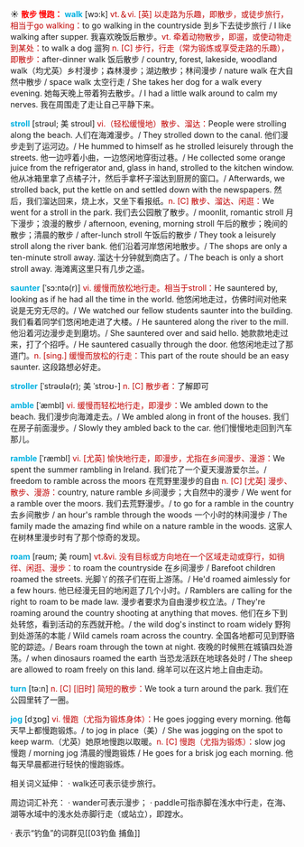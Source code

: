 ☀ <font color="red">**散步 慢跑：**</font>
<font color="sky blue">**walk**</font> [wɔ:k] 
<font color="#c00000">vt.＆vi. [英] 以走路为乐趣，即散步，或徒步旅行，相当于go walking：</font>to go walking in the countryside 到乡下去徒步旅行 / I like walking after supper. 我喜欢晚饭后散步。<font color="#c00000">vt. 牵着动物散步，即遛，或使动物走到某处：</font>to walk a dog 遛狗 <font color="#c00000">n. [C] 步行，行走（常为锻炼或享受走路的乐趣），即散步：</font>after-dinner walk 饭后散步 / country, forest, lakeside, woodland walk（均尤英）乡村漫步；森林漫步；湖边散步；林间漫步 / nature walk 在大自然中散步 / space walk 太空行走 / She takes her dog for a walk every evening. 她每天晚上带着狗去散步。/ I had a little walk around to calm my nerves. 我在周围走了走让自己平静下来。
           
<font color="sky blue">**stroll**</font> [strəʊl; 美 stroʊl]
<font color="#c00000">vi.（轻松缓慢地）散步、溜达：</font>People were strolling along the beach. 人们在海滩漫步。/ They strolled down to the canal. 他们漫步走到了运河边。/ He hummed to himself as he strolled leisurely through the streets. 他一边哼着小曲，一边悠闲地穿街过巷。/ He collected some orange juice from the refrigerator and, glass in hand, strolled to the kitchen window. 他从冰箱里拿了点橘子汁，然后手拿杯子溜达到厨房的窗口。/ Afterwards, we strolled back, put the kettle on and settled down with the newspapers. 然后，我们溜达回来，烧上水，又坐下看报纸。<font color="#c00000">n. [C] 散步、溜达、闲逛：</font>We went for a stroll in the park. 我们去公园散了散步。/ moonlit, romantic stroll 月下漫步；浪漫的散步 / afternoon, evening, morning stroll 午后的散步；晚间的散步；清晨的散步 / after-lunch stroll 午饭后的散步 / They took a leisurely stroll along the river bank. 他们沿着河岸悠闲地散步。/ The shops are only a ten-minute stroll away. 溜达十分钟就到商店了。/ The beach is only a short stroll away. 海滩离这里只有几步之遥。
                      
<font color="sky blue">**saunter**</font> [ˈsɔ:ntə(r)]
<font color="#c00000">vi. 缓慢而放松地行走。相当于stroll：</font>He sauntered by, looking as if he had all the time in the world. 他悠闲地走过，仿佛时间对他来说是无穷无尽的。/ We watched our fellow students saunter into the building. 我们看着同学们悠闲地走进了大楼。/ He sauntered along the river to the mill. 他沿着河边漫步走到磨坊。/ She sauntered over and said hello. 她款款地走过来，打了个招呼。/ He sauntered casually through the door. 他悠闲地走过了那道门。<font color="#c00000">n. [sing.] 缓慢而放松的行走：</font>This part of the route should be an easy saunter. 这段路想必好走。

<font color="sky blue">**stroller**</font> [ˈstrəʊlə(r); 美 ˈstroʊ-]
<font color="#c00000">n. [C] 散步者：</font>了解即可

<font color="sky blue">**amble**</font> [ˈæmbl]
<font color="#c00000">vi. 缓慢而轻松地行走，即漫步：</font>We ambled down to the beach. 我们漫步向海滩走去。/ We ambled along in front of the houses. 我们在房子前面漫步。/ Slowly they ambled back to the car. 他们慢慢地走回到汽车那儿。
           
<font color="sky blue">**ramble**</font> [ˈræmbl]
<font color="#c00000">vi. [尤英] 愉快地行走，即漫步，尤指在乡间漫步、漫游：</font>We spent the summer rambling in Ireland. 我们花了一个夏天漫游爱尔兰。/ freedom to ramble across the moors 在荒野里漫步的自由 <font color="#c00000">n. [C] [尤英] 漫步、散步、漫游：</font>country, nature ramble 乡间漫步；大自然中的漫步 / We went for a ramble over the moors. 我们去荒野漫步。/ to go for a ramble in the country 去乡间散步 / an hour's ramble through the woods 一个小时的林间漫步 / The family made the amazing find while on a nature ramble in the woods. 这家人在树林里漫步时有了那个惊奇的发现。
           
<font color="sky blue">**roam**</font> [rəʊm; 美 roʊm]
<font color="#c00000">vt.&vi. 没有目标或方向地在一个区域走动或穿行，如徜徉、闲逛、漫步：</font>to roam the countryside 在乡间漫步 / Barefoot children roamed the streets. 光脚丫的孩子们在街上游荡。/ He'd roamed aimlessly for a few hours. 他已经漫无目的地闲逛了几个小时。/ Ramblers are calling for the right to roam to be made law. 漫步者要求为自由漫步权立法。/ They're roaming around the country shooting at anything that moves. 他们在乡下到处转悠，看到活动的东西就开枪。/ the wild dog's instinct to roam widely 野狗到处游荡的本能 / Wild camels roam across the country. 全国各地都可见到野骆驼的踪迹。/ Bears roam through the town at night. 夜晚的时候熊在城镇四处游荡。/ when dinosaurs roamed the earth 当恐龙活跃在地球各处时 / The sheep are allowed to roam freely on this land. 绵羊可以在这片地上自由走动。

<font color="sky blue">**turn**</font> [tə:n] 
<font color="#c00000">n. [C] [旧时] 简短的散步：</font>We took a turn around the park. 我们在公园里转了一圈。

<font color="sky blue">**jog**</font> [dӡɒɡ] 
<font color="#c00000">vi. 慢跑（尤指为锻炼身体）：</font>He goes jogging every morning. 他每天早上都慢跑锻炼。/ to jog in place（美）/ She was jogging on the spot to keep warm.（尤英）她原地慢跑以取暖。<font color="#c00000">n. [C] 慢跑（尤指为锻炼）：</font>slow jog 慢跑 / morning jog 清晨的慢跑锻炼 / He goes for a brisk jog each morning. 他每天早晨都进行轻快的慢跑锻炼。

相关词义延伸：
· walk还可表示徒步旅行。

周边词汇补充：
· wander可表示漫步；
· paddle可指赤脚在浅水中行走，在海、湖等水域中的浅水处赤脚行走（或站立），即蹚水。

· 表示“钓鱼”的词群见[[03钓鱼 捕鱼]]
